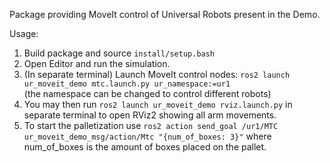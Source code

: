 


Package providing MoveIt control of Universal Robots present in the Demo.


Usage:

1. Build package and source `install/setup.bash`
2. Open Editor and run the simulation.
3. (In separate terminal) Launch MoveIt control nodes: `ros2 launch ur_moveit_demo mtc.launch.py ur_namespace:=ur1`  
(the namespace can be changed to control different robots)
4. You may then run `ros2 launch ur_moveit_demo rviz.launch.py` in separate terminal to open RViz2 showing all arm movements.
5. To start the palletization use `ros2 action send_goal /ur1/MTC ur_moveit_demo_msg/action/Mtc "{num_of_boxes: 3}"` where num_of_boxes is the amount of boxes placed on the pallet.
